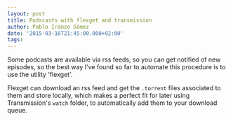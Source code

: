 ```yaml
---
layout: post
title: Podscasts with flexget and transmission
author: Pablo Iranzo Gómez
date: '2015-03-16T21:45:00.000+02:00'
tags: 
---
```


Some podcasts are available via rss feeds, so you can get notified of new episodes, so the best way I've found so far to automate this procedure is to use the utility 'flexget'.

Flexget can download an rss feed and get the `.torrent` files associated to them and store locally, which makes a perfect fit for later using Transmission's `watch` folder, to automatically add them to your download queue.
